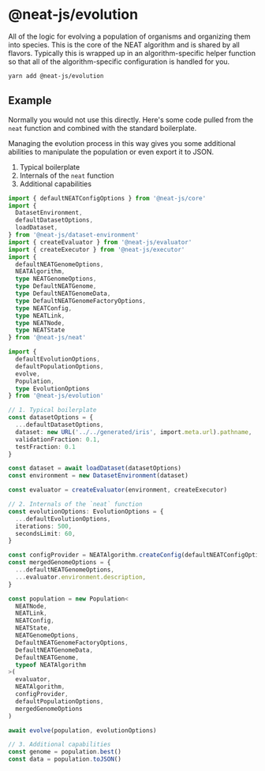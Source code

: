 # @neat-js/evolution

All of the logic for evolving a population of organisms and organizing them into species. This is the core of the NEAT algorithm and is shared by all flavors. Typically this is wrapped up in an algorithm-specific helper function so that all of the algorithm-specific configuration is handled for you.

```sh
yarn add @neat-js/evolution
```

## Example

Normally you would not use this directly. Here's some code pulled from the `neat` function and combined with the standard boilerplate.

Managing the evolution process in this way gives you some additional abilities to manipulate the population or even export it to JSON.

1. Typical boilerplate
2. Internals of the `neat` function
3. Additional capabilities

```ts
import { defaultNEATConfigOptions } from '@neat-js/core'
import {
  DatasetEnvironment,
  defaultDatasetOptions,
  loadDataset,
} from '@neat-js/dataset-environment'
import { createEvaluator } from '@neat-js/evaluator'
import { createExecutor } from '@neat-js/executor'
import {
  defaultNEATGenomeOptions,
  NEATAlgorithm,
  type NEATGenomeOptions,
  type DefaultNEATGenome,
  type DefaultNEATGenomeData,
  type DefaultNEATGenomeFactoryOptions,
  type NEATConfig,
  type NEATLink,
  type NEATNode,
  type NEATState
} from '@neat-js/neat'

import {
  defaultEvolutionOptions,
  defaultPopulationOptions,
  evolve,
  Population,
  type EvolutionOptions
} from '@neat-js/evolution'

// 1. Typical boilerplate
const datasetOptions = {
  ...defaultDatasetOptions,
  dataset: new URL('../../generated/iris', import.meta.url).pathname,
  validationFraction: 0.1,
  testFraction: 0.1
}

const dataset = await loadDataset(datasetOptions)
const environment = new DatasetEnvironment(dataset)

const evaluator = createEvaluator(environment, createExecutor)

// 2. Internals of the `neat` function
const evolutionOptions: EvolutionOptions = {
  ...defaultEvolutionOptions,
  iterations: 500,
  secondsLimit: 60,
}

const configProvider = NEATAlgorithm.createConfig(defaultNEATConfigOptions)
const mergedGenomeOptions = {
  ...defaultNEATGenomeOptions,
  ...evaluator.environment.description,
}

const population = new Population<
  NEATNode,
  NEATLink,
  NEATConfig,
  NEATState,
  NEATGenomeOptions,
  DefaultNEATGenomeFactoryOptions,
  DefaultNEATGenomeData,
  DefaultNEATGenome,
  typeof NEATAlgorithm
>(
  evaluator,
  NEATAlgorithm,
  configProvider,
  defaultPopulationOptions,
  mergedGenomeOptions
)

await evolve(population, evolutionOptions)

// 3. Additional capabilities
const genome = population.best()
const data = population.toJSON()
```

